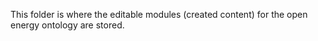 This folder is where the editable modules (created content) for the open energy ontology are stored. 
